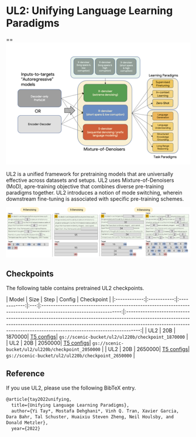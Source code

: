 # UL2: Unifying Language Learning Paradigms
==
![Unifying Language Learning Paradigms](figs/ul2.png)

UL2 is a unified framework for pretraining models that are universally effective across datasets and setups.
UL2 uses Mixture-of-Denoisers (MoD), apre-training objective that combines diverse pre-training paradigms together. UL2 introduces a notion of mode switching, wherein downstream fine-tuning is associated with specific pre-training schemes.


![Mixture-of-Denoisers](figs/mod.png)

## Checkpoints
The following table contains pretrained UL2 checkpoints.

| Model           |    Size     | Step | Config  | Checkpoint  |
|:------------:|:-----------:|:------------:|:---:|:----------------------------------------------------------------------------------------------------------------:|:------------------------------------------------------------------------------------------------------------------------------------------------------------------------------------------------------------------------------------------------:|
| UL2    | 20B  | 1870000| [T5 configs](https://storage.googleapis.com/scenic-bucket/ul2/ul220b/config.gin)| `gs://scenic-bucket/ul2/ul220b/checkpoint_1870000` |
| UL2    | 20B  | 2050000| [T5 configs](https://storage.googleapis.com/scenic-bucket/ul2/ul220b/config.gin)| `gs://scenic-bucket/ul2/ul220b/checkpoint_2050000` |
| UL2    | 20B  | 2650000| [T5 configs](https://storage.googleapis.com/scenic-bucket/ul2/ul220b/config.gin)| `gs://scenic-bucket/ul2/ul220b/checkpoint_2650000` |


## Reference

If you use UL2, please use the following BibTeX entry.

```
@article{tay2022unifying,
  title={Unifying Language Learning Paradigms},
  author={Yi Tay*, Mostafa Dehghani*, Vinh Q. Tran, Xavier Garcia, Dara Bahr, Tal Schuster, Huaixiu Steven Zheng, Neil Houlsby, and Donald Metzler},
  year={2022}
```

